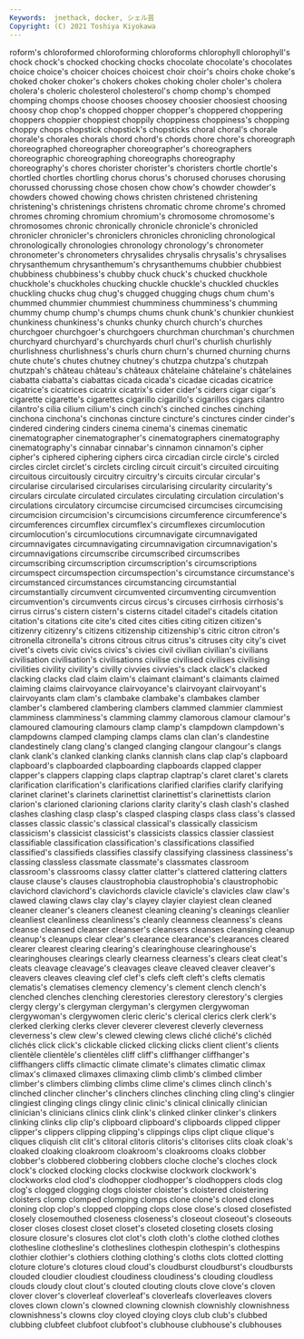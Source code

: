 ```yaml
---
Keywords:  jnethack, docker, シェル芸
Copyright: (C) 2021 Toshiya Kiyokawa
---
```

roform's chloroformed chloroforming chloroforms
chlorophyll chlorophyll's chock chock's chocked chocking chocks chocolate chocolate's chocolates
choice choice's choicer choices choicest choir choir's choirs choke choke's
choked choker choker's chokers chokes choking choler choler's cholera cholera's
choleric cholesterol cholesterol's chomp chomp's chomped chomping chomps choose chooses
choosey choosier choosiest choosing choosy chop chop's chopped chopper chopper's
choppered choppering choppers choppier choppiest choppily choppiness choppiness's chopping choppy
chops chopstick chopstick's chopsticks choral choral's chorale chorale's chorales chorals
chord chord's chords chore chore's choreograph choreographed choreographer choreographer's choreographers
choreographic choreographing choreographs choreography choreography's chores chorister chorister's choristers chortle
chortle's chortled chortles chortling chorus chorus's chorused choruses chorusing chorussed
chorussing chose chosen chow chow's chowder chowder's chowders chowed chowing
chows christen christened christening christening's christenings christens chromatic chrome chrome's
chromed chromes chroming chromium chromium's chromosome chromosome's chromosomes chronic chronically
chronicle chronicle's chronicled chronicler chronicler's chroniclers chronicles chronicling chronological chronologically
chronologies chronology chronology's chronometer chronometer's chronometers chrysalides chrysalis chrysalis's chrysalises
chrysanthemum chrysanthemum's chrysanthemums chubbier chubbiest chubbiness chubbiness's chubby chuck chuck's
chucked chuckhole chuckhole's chuckholes chucking chuckle chuckle's chuckled chuckles chuckling
chucks chug chug's chugged chugging chugs chum chum's chummed chummier
chummiest chumminess chumminess's chumming chummy chump chump's chumps chums chunk
chunk's chunkier chunkiest chunkiness chunkiness's chunks chunky church church's churches
churchgoer churchgoer's churchgoers churchman churchman's churchmen churchyard churchyard's churchyards churl
churl's churlish churlishly churlishness churlishness's churls churn churn's churned churning
churns chute chute's chutes chutney chutney's chutzpa chutzpa's chutzpah chutzpah's
château château's châteaux châtelaine châtelaine's châtelaines ciabatta ciabatta's ciabattas cicada
cicada's cicadae cicadas cicatrice cicatrice's cicatrices cicatrix cicatrix's cider cider's
ciders cigar cigar's cigarette cigarette's cigarettes cigarillo cigarillo's cigarillos cigars
cilantro cilantro's cilia cilium cilium's cinch cinch's cinched cinches cinching
cinchona cinchona's cinchonas cincture cincture's cinctures cinder cinder's cindered cindering
cinders cinema cinema's cinemas cinematic cinematographer cinematographer's cinematographers cinematography cinematography's
cinnabar cinnabar's cinnamon cinnamon's cipher cipher's ciphered ciphering ciphers circa
circadian circle circle's circled circles circlet circlet's circlets circling circuit
circuit's circuited circuiting circuitous circuitously circuitry circuitry's circuits circular circular's
circularise circularised circularises circularising circularity circularity's circulars circulate circulated circulates
circulating circulation circulation's circulations circulatory circumcise circumcised circumcises circumcising circumcision
circumcision's circumcisions circumference circumference's circumferences circumflex circumflex's circumflexes circumlocution circumlocution's
circumlocutions circumnavigate circumnavigated circumnavigates circumnavigating circumnavigation circumnavigation's circumnavigations circumscribe circumscribed
circumscribes circumscribing circumscription circumscription's circumscriptions circumspect circumspection circumspection's circumstance circumstance's
circumstanced circumstances circumstancing circumstantial circumstantially circumvent circumvented circumventing circumvention circumvention's
circumvents circus circus's circuses cirrhosis cirrhosis's cirrus cirrus's cistern cistern's
cisterns citadel citadel's citadels citation citation's citations cite cite's cited
cites cities citing citizen citizen's citizenry citizenry's citizens citizenship citizenship's
citric citron citron's citronella citronella's citrons citrous citrus citrus's citruses
city city's civet civet's civets civic civics civics's civies civil
civilian civilian's civilians civilisation civilisation's civilisations civilise civilised civilises civilising
civilities civility civility's civilly civvies civvies's clack clack's clacked clacking
clacks clad claim claim's claimant claimant's claimants claimed claiming claims
clairvoyance clairvoyance's clairvoyant clairvoyant's clairvoyants clam clam's clambake clambake's clambakes
clamber clamber's clambered clambering clambers clammed clammier clammiest clamminess clamminess's
clamming clammy clamorous clamour clamour's clamoured clamouring clamours clamp clamp's
clampdown clampdown's clampdowns clamped clamping clamps clams clan clan's clandestine
clandestinely clang clang's clanged clanging clangour clangour's clangs clank clank's
clanked clanking clanks clannish clans clap clap's clapboard clapboard's clapboarded
clapboarding clapboards clapped clapper clapper's clappers clapping claps claptrap claptrap's
claret claret's clarets clarification clarification's clarifications clarified clarifies clarify clarifying
clarinet clarinet's clarinets clarinettist clarinettist's clarinettists clarion clarion's clarioned clarioning
clarions clarity clarity's clash clash's clashed clashes clashing clasp clasp's
clasped clasping clasps class class's classed classes classic classic's classical
classical's classically classicism classicism's classicist classicist's classicists classics classier classiest
classifiable classification classification's classifications classified classified's classifieds classifies classify classifying
classiness classiness's classing classless classmate classmate's classmates classroom classroom's classrooms
classy clatter clatter's clattered clattering clatters clause clause's clauses claustrophobia
claustrophobia's claustrophobic clavichord clavichord's clavichords clavicle clavicle's clavicles claw claw's
clawed clawing claws clay clay's clayey clayier clayiest clean cleaned
cleaner cleaner's cleaners cleanest cleaning cleaning's cleanings cleanlier cleanliest cleanliness
cleanliness's cleanly cleanness cleanness's cleans cleanse cleansed cleanser cleanser's cleansers
cleanses cleansing cleanup cleanup's cleanups clear clear's clearance clearance's clearances
cleared clearer clearest clearing clearing's clearinghouse clearinghouse's clearinghouses clearings clearly
clearness clearness's clears cleat cleat's cleats cleavage cleavage's cleavages cleave
cleaved cleaver cleaver's cleavers cleaves cleaving clef clef's clefs cleft
cleft's clefts clematis clematis's clematises clemency clemency's clement clench clench's
clenched clenches clenching clerestories clerestory clerestory's clergies clergy clergy's clergyman
clergyman's clergymen clergywoman clergywoman's clergywomen cleric cleric's clerical clerics clerk
clerk's clerked clerking clerks clever cleverer cleverest cleverly cleverness cleverness's
clew clew's clewed clewing clews cliché cliché's clichéd clichés click
click's clickable clicked clicking clicks client client's clients clientèle clientèle's
clientèles cliff cliff's cliffhanger cliffhanger's cliffhangers cliffs climactic climate climate's
climates climatic climax climax's climaxed climaxes climaxing climb climb's climbed
climber climber's climbers climbing climbs clime clime's climes clinch clinch's
clinched clincher clincher's clinchers clinches clinching cling cling's clingier clingiest
clinging clings clingy clinic clinic's clinical clinically clinician clinician's clinicians
clinics clink clink's clinked clinker clinker's clinkers clinking clinks clip
clip's clipboard clipboard's clipboards clipped clipper clipper's clippers clipping clipping's
clippings clips clipt clique clique's cliques cliquish clit clit's clitoral
clitoris clitoris's clitorises clits cloak cloak's cloaked cloaking cloakroom cloakroom's
cloakrooms cloaks clobber clobber's clobbered clobbering clobbers cloche cloche's cloches
clock clock's clocked clocking clocks clockwise clockwork clockwork's clockworks clod
clod's clodhopper clodhopper's clodhoppers clods clog clog's clogged clogging clogs
cloister cloister's cloistered cloistering cloisters clomp clomped clomping clomps clone
clone's cloned clones cloning clop clop's clopped clopping clops close
close's closed closefisted closely closemouthed closeness closeness's closeout closeout's closeouts
closer closes closest closet closet's closeted closeting closets closing closure
closure's closures clot clot's cloth cloth's clothe clothed clothes clothesline
clothesline's clotheslines clothespin clothespin's clothespins clothier clothier's clothiers clothing clothing's
cloths clots clotted clotting cloture cloture's clotures cloud cloud's cloudburst
cloudburst's cloudbursts clouded cloudier cloudiest cloudiness cloudiness's clouding cloudless clouds
cloudy clout clout's clouted clouting clouts clove clove's cloven clover
clover's cloverleaf cloverleaf's cloverleafs cloverleaves clovers cloves clown clown's clowned
clowning clownish clownishly clownishness clownishness's clowns cloy cloyed cloying cloys
club club's clubbed clubbing clubfeet clubfoot clubfoot's clubhouse clubhouse's clubhouses
